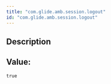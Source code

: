 ```yaml
---
title: "com.glide.amb.session.logout"
id: "com.glide.amb.session.logout"
---
```

## Description



## Value: 
```
true
```
